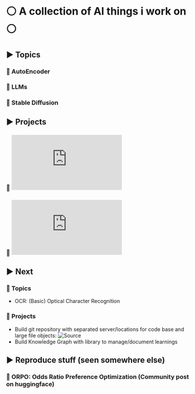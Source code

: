 # :white_circle: A collection of AI things i work on :white_circle:
## :arrow_forward: Topics
### :small_orange_diamond: AutoEncoder
### :small_orange_diamond: LLMs
### :small_orange_diamond: Stable Diffusion

## :arrow_forward: Projects
### :small_orange_diamond: ![Digitizing Bills](https://github.com/krauhen/ai-playground/blob/main/projects/digitize_bill/README.md)
### :small_orange_diamond: ![Label PDF Documents](https://github.com/krauhen/ai-playground/blob/main/projects/label_pdf_documents/README.md)

## :arrow_forward: Next
### :small_orange_diamond: Topics
- OCR: (Basic) Optical Character Recognition
### :small_orange_diamond: Projects
- Build git repository with separated server/locations for code base and large file objects: ![Source](https://docs.github.com/en/enterprise-server@3.10/admin/managing-accounts-and-repositories/managing-repositories-in-your-enterprise/configuring-git-large-file-storage-for-your-enterprise)
- Build Knowledge Graph with library to manage/document learnings

## :arrow_forward: Reproduce stuff (seen somewhere else)
### :small_orange_diamond: ORPO: Odds Ratio Preference Optimization (Community post on huggingface)
